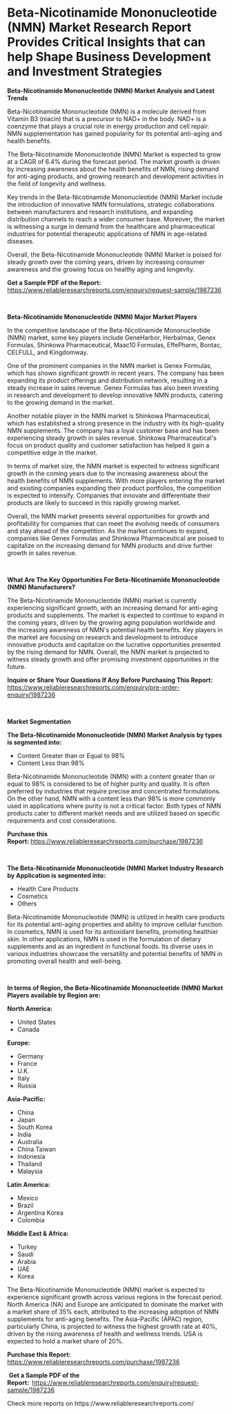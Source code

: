 <p><h1>Beta-Nicotinamide Mononucleotide (NMN) Market Research Report Provides Critical Insights that can help Shape Business Development and Investment Strategies</h1></p><p><strong>Beta-Nicotinamide Mononucleotide (NMN) Market Analysis and Latest Trends</strong></p>
<p><p>Beta-Nicotinamide Mononucleotide (NMN) is a molecule derived from Vitamin B3 (niacin) that is a precursor to NAD+ in the body. NAD+ is a coenzyme that plays a crucial role in energy production and cell repair. NMN supplementation has gained popularity for its potential anti-aging and health benefits.</p><p>The Beta-Nicotinamide Mononucleotide (NMN) Market is expected to grow at a CAGR of 6.4% during the forecast period. The market growth is driven by increasing awareness about the health benefits of NMN, rising demand for anti-aging products, and growing research and development activities in the field of longevity and wellness.</p><p>Key trends in the Beta-Nicotinamide Mononucleotide (NMN) Market include the introduction of innovative NMN formulations, strategic collaborations between manufacturers and research institutions, and expanding distribution channels to reach a wider consumer base. Moreover, the market is witnessing a surge in demand from the healthcare and pharmaceutical industries for potential therapeutic applications of NMN in age-related diseases.</p><p>Overall, the Beta-Nicotinamide Mononucleotide (NMN) Market is poised for steady growth over the coming years, driven by increasing consumer awareness and the growing focus on healthy aging and longevity.</p></p>
<p><strong>Get a Sample PDF of the Report:&nbsp;</strong> <a href="https://www.reliableresearchreports.com/enquiry/request-sample/1987236">https://www.reliableresearchreports.com/enquiry/request-sample/1987236</a></p>
<p>&nbsp;</p>
<p><strong>Beta-Nicotinamide Mononucleotide (NMN) Major Market Players</strong></p>
<p><p>In the competitive landscape of the Beta-Nicotinamide Mononucleotide (NMN) market, some key players include GeneHarbor, Herbalmax, Genex Formulas, Shinkowa Pharmaceutical, Maac10 Formulas, EffePharm, Bontac, CELFULL, and Kingdomway.</p><p>One of the prominent companies in the NMN market is Genex Formulas, which has shown significant growth in recent years. The company has been expanding its product offerings and distribution network, resulting in a steady increase in sales revenue. Genex Formulas has also been investing in research and development to develop innovative NMN products, catering to the growing demand in the market.</p><p>Another notable player in the NMN market is Shinkowa Pharmaceutical, which has established a strong presence in the industry with its high-quality NMN supplements. The company has a loyal customer base and has been experiencing steady growth in sales revenue. Shinkowa Pharmaceutical's focus on product quality and customer satisfaction has helped it gain a competitive edge in the market.</p><p>In terms of market size, the NMN market is expected to witness significant growth in the coming years due to the increasing awareness about the health benefits of NMN supplements. With more players entering the market and existing companies expanding their product portfolios, the competition is expected to intensify. Companies that innovate and differentiate their products are likely to succeed in this rapidly growing market.</p><p>Overall, the NMN market presents several opportunities for growth and profitability for companies that can meet the evolving needs of consumers and stay ahead of the competition. As the market continues to expand, companies like Genex Formulas and Shinkowa Pharmaceutical are poised to capitalize on the increasing demand for NMN products and drive further growth in sales revenue.</p></p>
<p>&nbsp;</p>
<p><strong>What Are The Key Opportunities For Beta-Nicotinamide Mononucleotide (NMN) Manufacturers?</strong></p>
<p><p>The Beta-Nicotinamide Mononucleotide (NMN) market is currently experiencing significant growth, with an increasing demand for anti-aging products and supplements. The market is expected to continue to expand in the coming years, driven by the growing aging population worldwide and the increasing awareness of NMN's potential health benefits. Key players in the market are focusing on research and development to introduce innovative products and capitalize on the lucrative opportunities presented by the rising demand for NMN. Overall, the NMN market is projected to witness steady growth and offer promising investment opportunities in the future.</p></p>
<p><strong>Inquire or Share Your Questions If Any Before Purchasing This Report:</strong> <a href="https://www.reliableresearchreports.com/enquiry/pre-order-enquiry/1987236">https://www.reliableresearchreports.com/enquiry/pre-order-enquiry/1987236</a></p>
<p>&nbsp;</p>
<p><strong>Market Segmentation</strong></p>
<p><strong>The Beta-Nicotinamide Mononucleotide (NMN) Market Analysis by types is segmented into:</strong></p>
<p><ul><li>Content Greater than or Equal to 98%</li><li>Content Less than 98%</li></ul></p>
<p><p>Beta-Nicotinamide Mononucleotide (NMN) with a content greater than or equal to 98% is considered to be of higher purity and quality. It is often preferred by industries that require precise and concentrated formulations. On the other hand, NMN with a content less than 98% is more commonly used in applications where purity is not a critical factor. Both types of NMN products cater to different market needs and are utilized based on specific requirements and cost considerations.</p></p>
<p><strong>Purchase this Report:&nbsp;</strong><a href="https://www.reliableresearchreports.com/purchase/1987236">https://www.reliableresearchreports.com/purchase/1987236</a></p>
<p>&nbsp;</p>
<p><strong>The Beta-Nicotinamide Mononucleotide (NMN) Market Industry Research by Application is segmented into:</strong></p>
<p><ul><li>Health Care Products</li><li>Cosmetics</li><li>Others</li></ul></p>
<p><p>Beta-Nicotinamide Mononucleotide (NMN) is utilized in health care products for its potential anti-aging properties and ability to improve cellular function. In cosmetics, NMN is used for its antioxidant benefits, promoting healthier skin. In other applications, NMN is used in the formulation of dietary supplements and as an ingredient in functional foods. Its diverse uses in various industries showcase the versatility and potential benefits of NMN in promoting overall health and well-being.</p></p>
<p>&nbsp;</p>
<p><strong>In terms of Region, the Beta-Nicotinamide Mononucleotide (NMN) Market Players available by Region are:</strong></p>
<p>
    <p> <strong> North America: </strong>
        <ul>
            <li>United States</li>
            <li>Canada</li>
        </ul>
        </p> 
    <p> <strong> Europe: </strong>
        <ul>
            <li>Germany</li>
            <li>France</li>
            <li>U.K.</li>
            <li>Italy</li>
            <li>Russia</li>
        </ul>
        </p> 
    <p> <strong> Asia-Pacific: </strong>
        <ul>
            <li>China</li>
            <li>Japan</li>
            <li>South Korea</li>
            <li>India</li>
            <li>Australia</li>
            <li>China Taiwan</li>
            <li>Indonesia</li>
            <li>Thailand</li>
            <li>Malaysia</li>
        </ul>
        </p> 
    <p> <strong> Latin America: </strong>
        <ul>
            <li>Mexico</li>
            <li>Brazil</li>
            <li>Argentina Korea</li>
            <li>Colombia</li>
        </ul>
        </p> 
    <p> <strong> Middle East & Africa: </strong>
        <ul>
            <li>Turkey</li>
            <li>Saudi</li>
            <li>Arabia</li>
            <li>UAE</li>
            <li>Korea</li>
        </ul>
    </p>
    </p>
<p><p>The Beta-Nicotinamide Mononucleotide (NMN) market is expected to experience significant growth across various regions in the forecast period. North America (NA) and Europe are anticipated to dominate the market with a market share of 35% each, attributed to the increasing adoption of NMN supplements for anti-aging benefits. The Asia-Pacific (APAC) region, particularly China, is projected to witness the highest growth rate at 40%, driven by the rising awareness of health and wellness trends. USA is expected to hold a market share of 20%.</p></p>
<p><strong>Purchase this Report: </strong><a href="https://www.reliableresearchreports.com/purchase/1987236">https://www.reliableresearchreports.com/purchase/1987236</a></p>
<p>&nbsp;<strong>Get a Sample PDF of the Report:&nbsp;&nbsp;</strong><a href="https://www.reliableresearchreports.com/enquiry/request-sample/1987236">https://www.reliableresearchreports.com/enquiry/request-sample/1987236</a></p>
<p><strong></strong></p>
<p>Check more reports on https://www.reliableresearchreports.com/</p>
